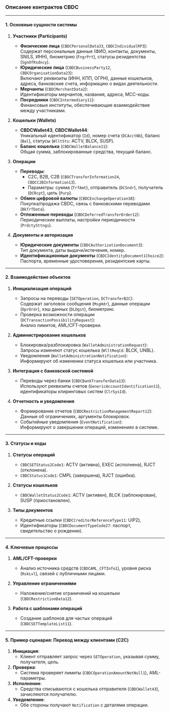 ### Описание контрактов CBDC

---

#### **1. Основные сущности системы**

1. **Участники (Participants)**  
   - **Физические лица** (`CBDCPersonalData33`, `CBDCIndividualRP3`):  
     Содержат персональные данные (ФИО, контакты, документы, SNILS, ИНН), биометрию (`FngrPrt`), статусы резидентства (`SgnOfRsdncy`).  
   - **Юридические лица** (`CBDCBusinessParty12`, `CBDCOrganisationData23`):  
     Включают реквизиты (ИНН, КПП, ОГРН), данные кошельков, адреса, банковские счета, информацию о видах деятельности.  
   - **Мерчанты** (`CBDCMerchantData2`):  
     Идентификаторы мерчантов, названия, адреса, MCC-коды.  
   - **Посредники** (`CBDCIntermediary11`):  
     Финансовые институты, обеспечивающие взаимодействие между участниками.  

2. **Кошельки (Wallets)**  
   - **CBDCWallet43**, **CBDCWallet44**:  
     Уникальный идентификатор (`Id`), номер счета (`DCAcctNb`), баланс (`Bal`), статусы (`WlltSts`: ACTV, BLCK, SUSP).  
   - **Баланс кошелька** (`CBDCWalletBalance11`):  
     Общая сумма, заблокированные средства, текущий баланс.  

3. **Операции**  
   - **Переводы**:  
     - C2C, B2B, C2B (`CBDCTransferInformation24`, `CBDCC2BInformation13`).  
     - Параметры: сумма (`TrfAmt`), отправитель (`DCSndr`), получатель (`DCRcpt`), цель (`Purp`).  
   - **Обмен цифровой валюты** (`CBDCExchangeOperation38`):  
     Покупка/продажа CBDC, связь с банковскими переводами (`BkTrfData`).  
   - **Отложенные переводы** (`CBDCDeferredTransferOrder12`):  
     Периодические выплаты, настройки периодичности (`PrdctySttngs`).  

4. **Документы и авторизация**  
   - **Юридические документы** (`CBDCAuthorizationDocument3`):  
     Тип документа, даты выдачи/истечения, номер.  
   - **Идентификационные документы** (`CBDCIdentityDocument1Choice2`):  
     Паспорта, временные удостоверения, резидентские карты.  

---

#### **2. Взаимодействие объектов**

1. **Инициализация операций**  
   - Запросы на переводы (`SETOperation`, `DCTransferB2C`):  
     Содержат заголовок сообщения (`MsgHdr`), данные операции (`OprOrdr`), хэш данных (`DLDgst`), биометрию.  
   - Проверка возможности операции (`DCTransactionPossibilityRequest`):  
     Анализ лимитов, AML/CFT-проверки.  

2. **Администрирование кошельков**  
   - Блокировка/разблокировка (`WalletAdministrationRequest`):  
     Запросы изменяют статус кошелька (`WlltReqCd`: BLCK, UNBL).  
   - Уведомления (`WalletAdministrationNotification`):  
     Информируют об изменении статуса кошелька или участника.  

3. **Интеграция с банковской системой**  
   - Переводы через банки (`CBDCBankTransferData13`):  
     Используют реквизиты счетов (`GenericAccountIdentification11`), идентификаторы клиринговых систем (`ClrSysId`).  

4. **Отчетность и уведомления**  
   - Формирование отчетов (`CBDCRestrictionManagementReport12`):  
     Данные об ограничениях, аргументы блокировок.  
   - Событийные уведомления (`EventNotification`):  
     Информируют о завершении операций, изменениях в системе.  

---

#### **3. Статусы и коды**

1. **Статусы операций**  
   - `CBDCSETStatus2Code1`: ACTV (активна), EXEC (исполнена), RJCT (отклонена).  
   - `CBDCStatus1Code1`: CMPL (завершена), RJCT (ошибка).  

2. **Статусы кошельков**  
   - `CBDCWalletStatus2Code1`: ACTV (активен), BLCK (заблокирован), SUSP (приостановлен).  

3. **Типы документов**  
   - Кредитные ссылки (`CBDCCreditorReferenceType11`: UIP2),  
   - Идентификаторы (`CBDCDocumentTypeCode27`: паспорт, свидетельство о рождении).  

---

#### **4. Ключевые процессы**

1. **AML/CFT-проверки**  
   - Анализ источника средств (`CBDCAML_CFTInfo1`), уровня риска (`RskLvl`), связей с публичными лицами.  

2. **Управление ограничениями**  
   - Наложение/снятие ограничений на кошельки (`CBDCRestrictionData12`).  

3. **Работа с шаблонами операций**  
   - Создание шаблонов для частых операций (`CBDCSETTemplateList11`).  

---

#### **5. Пример сценария: Перевод между клиентами (C2C)**

1. **Инициация**:  
   - Клиент отправляет запрос через `SETOperation`, указывая сумму, получателя, цель.  
2. **Проверка**:  
   - Система проверяет лимиты (`CBDCOperationAmountNotNull1`), AML-параметры.  
3. **Исполнение**:  
   - Средства списываются с кошелька отправителя (`CBDCWallet43`), зачисляются получателю.  
4. **Уведомление**:  
   - Обе стороны получают `Notification` с деталями операции.  

